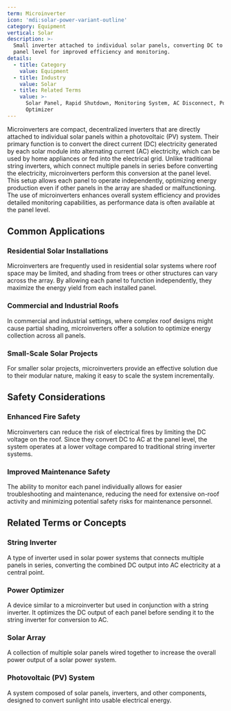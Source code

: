 ```yaml
---
term: Microinverter
icon: 'mdi:solar-power-variant-outline'
category: Equipment
vertical: Solar
description: >-
  Small inverter attached to individual solar panels, converting DC to AC at the
  panel level for improved efficiency and monitoring.
details:
  - title: Category
    value: Equipment
  - title: Industry
    value: Solar
  - title: Related Terms
    value: >-
      Solar Panel, Rapid Shutdown, Monitoring System, AC Disconnect, Power
      Optimizer
---
```

Microinverters are compact, decentralized inverters that are directly attached to individual solar panels within a photovoltaic (PV) system. Their primary function is to convert the direct current (DC) electricity generated by each solar module into alternating current (AC) electricity, which can be used by home appliances or fed into the electrical grid. Unlike traditional string inverters, which connect multiple panels in series before converting the electricity, microinverters perform this conversion at the panel level. This setup allows each panel to operate independently, optimizing energy production even if other panels in the array are shaded or malfunctioning. The use of microinverters enhances overall system efficiency and provides detailed monitoring capabilities, as performance data is often available at the panel level.

## Common Applications

### Residential Solar Installations
Microinverters are frequently used in residential solar systems where roof space may be limited, and shading from trees or other structures can vary across the array. By allowing each panel to function independently, they maximize the energy yield from each installed panel.

### Commercial and Industrial Roofs
In commercial and industrial settings, where complex roof designs might cause partial shading, microinverters offer a solution to optimize energy collection across all panels.

### Small-Scale Solar Projects
For smaller solar projects, microinverters provide an effective solution due to their modular nature, making it easy to scale the system incrementally.

## Safety Considerations

### Enhanced Fire Safety
Microinverters can reduce the risk of electrical fires by limiting the DC voltage on the roof. Since they convert DC to AC at the panel level, the system operates at a lower voltage compared to traditional string inverter systems.

### Improved Maintenance Safety
The ability to monitor each panel individually allows for easier troubleshooting and maintenance, reducing the need for extensive on-roof activity and minimizing potential safety risks for maintenance personnel.

## Related Terms or Concepts

### String Inverter
A type of inverter used in solar power systems that connects multiple panels in series, converting the combined DC output into AC electricity at a central point.

### Power Optimizer
A device similar to a microinverter but used in conjunction with a string inverter. It optimizes the DC output of each panel before sending it to the string inverter for conversion to AC.

### Solar Array
A collection of multiple solar panels wired together to increase the overall power output of a solar power system.

### Photovoltaic (PV) System
A system composed of solar panels, inverters, and other components, designed to convert sunlight into usable electrical energy.
